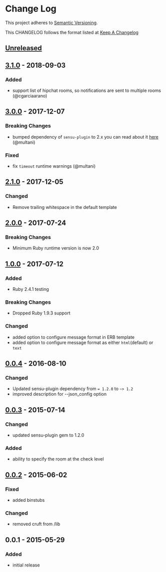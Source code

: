 # Change Log
This project adheres to [Semantic Versioning](http://semver.org/).

This CHANGELOG follows the format listed at [Keep A Changelog](http://keepachangelog.com/)

## [Unreleased]

## [3.1.0] - 2018-09-03
### Added
- support list of hipchat rooms, so notifications are sent to multiple rooms (@cgarciaarano)

## [3.0.0] - 2017-12-07
### Breaking Changes
- bumped dependency of `sensu-plugin` to 2.x you can read about it [here](https://github.com/sensu-plugins/sensu-plugin/blob/master/CHANGELOG.md#v200---2017-03-29) (@multani)

### Fixed
- fix `timeout` runtime warnings (@multani)

## [2.1.0] - 2017-12-05
### Changed
- Remove trailing whitespace in the default template

## [2.0.0] - 2017-07-24
### Breaking Changes
- Minimum Ruby runtime version is now 2.0

## [1.0.0] - 2017-07-12
### Added
- Ruby 2.4.1 testing

### Breaking Changes
- Dropped Ruby 1.9.3 support

### Changed
- added option to configure message format in ERB template
- added option to configure message format as either `html`(default) or `text`

## [0.0.4] - 2016-08-10
### Changed
- Updated sensu-plugin dependency from `= 1.2.0` to `~> 1.2`
- improved description for --json_config option

## [0.0.3] - 2015-07-14
### Changed
- updated sensu-plugin gem to 1.2.0

### Added
- ability to specify the room at the check level

## [0.0.2] - 2015-06-02
### Fixed
- added binstubs
### Changed
- removed cruft from /lib

## 0.0.1 - 2015-05-29
### Added
- initial release

[Unreleased]: https://github.com/sensu-plugins/sensu-plugins-hipchat/compare/3.1.0...HEAD
[3.1.0]: https://github.com/sensu-plugins/sensu-plugins-hipchat/compare/3.0.0...3.1.0
[3.0.0]: https://github.com/sensu-plugins/sensu-plugins-hipchat/compare/2.1.0...3.0.0
[2.1.0]: https://github.com/sensu-plugins/sensu-plugins-hipchat/compare/2.0.0...2.1.0
[2.0.0]: https://github.com/sensu-plugins/sensu-plugins-hipchat/compare/1.0.0...2.0.0
[1.0.0]: https://github.com/sensu-plugins/sensu-plugins-hipchat/compare/0.0.4...1.0.0
[0.0.4]: https://github.com/sensu-plugins/sensu-plugins-hipchat/compare/0.0.3...0.0.4
[0.0.3]: https://github.com/sensu-plugins/sensu-plugins-hipchat/compare/0.0.2...0.0.3
[0.0.2]: https://github.com/sensu-plugins/sensu-plugins-hipchat/compare/0.0.1...0.0.2
